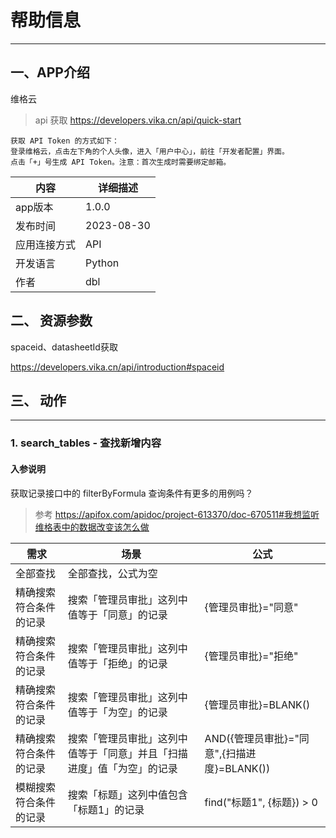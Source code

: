 # 帮助信息

-------

## 一、APP介绍

维格云

> api 获取 https://developers.vika.cn/api/quick-start

    获取 API Token 的方式如下：
    登录维格云，点击左下角的个人头像，进入「用户中心」，前往「开发者配置」界面。
    点击「+」号生成 API Token。注意：首次生成时需要绑定邮箱。

 内容     | 详细描述       
--------|------------
 app版本  | 1.0.0      
 发布时间   | 2023-08-30 
 应用连接方式 | API        
 开发语言   | Python     
 作者     | dbl        

## 二、 资源参数


spaceid、datasheetId获取

https://developers.vika.cn/api/introduction#spaceid


## 三、 动作

---

### 1. search_tables - 查找新增内容

#### 入参说明




获取记录接口中的 filterByFormula 查询条件有更多的用例吗？

> 参考 https://apifox.com/apidoc/project-613370/doc-670511#我想监听维格表中的数据改变该怎么做

| 需求           | 	场景                                 | 公式                     |
|--------------|-------------------------------------|------------------------|
| 全部查找	        | 全部查找，公式为空                           | 	          |
| 精确搜索符合条件的记录	 | 搜索「管理员审批」这列中值等于「同意」的记录              | 	{管理员审批}="同意"          |
| 精确搜索符合条件的记录	 | 搜索「管理员审批」这列中值等于「拒绝」的记录              | 	{管理员审批}="拒绝"          |
| 精确搜索符合条件的记录	 | 搜索「管理员审批」这列中值等于「为空」的记录              | 	{管理员审批}=BLANK()       |
| 精确搜索符合条件的记录	 | 搜索「管理员审批」这列中值等于「同意」并且「扫描进度」值「为空」的记录 | 	AND({管理员审批}="同意",{扫描进度}=BLANK())       |
| 模糊搜索符合条件的记录	 | 搜索「标题」这列中值包含「标题1」的记录                | 	find("标题1", {标题}) > 0 |

